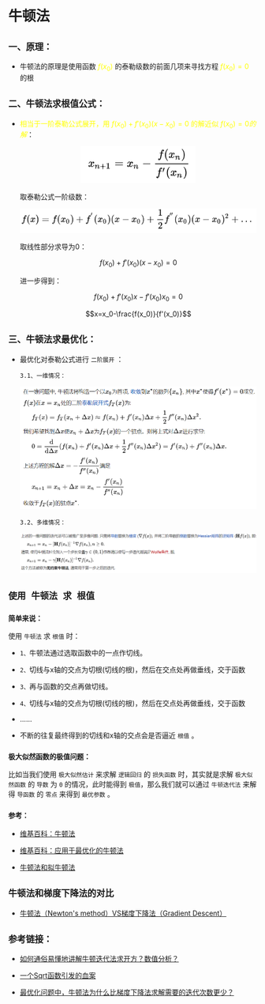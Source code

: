 # 牛顿法

## `一、原理：`

* 牛顿法的原理是使用函数 <font color='yellow'>$f(x_0)$</font> 的泰勒级数的前面几项来寻找方程 <font color='yellow'>$f(x_0)=0$ </font>的根

## `二、牛顿法求根值公式：`

* <font color='yellow'>相当于一阶泰勒公式展开，用 $f(x_0)+f'(x_0)(x-x_0)=0$ 的解近似 $f(x_0)=0的解$</font>：

    <div align=center><img src="./static/readme/1.jpg"/></div>

  取泰勒公式一阶级数：
    
    <div align=center><img height='50' src="./static/readme/2.jpg"/></div>

    取线性部分求导为0：

    $$f(x_0)+f'(x_0)(x-x_0)=0$$

    进一步得到：

    $$f(x_0)+f'(x_0)x-f'(x_0)x_0=0$$

    $$x=x_0-\frac{f(x_0)}{f'(x_0)}$$


## `三、牛顿法求最优化：`

* 最优化对泰勒公式进行 `二阶展开` ：
  
    `3.1、一维情况：`

    <div align=center><img src="./static/readme/3.jpg"/></div>

    `3.2、多维情况：`

    <div align=center><img src="./static/readme/4.jpg"/></div>





## `使用 牛顿法 求 根值`


### `简单来说：`

使用 `牛顿法` 求 `根值` 时：

* `1、`牛顿法通过选取函数中的一点作切线。

* `2、`切线与x轴的交点为切根(切线的根)，然后在交点处再做垂线，交于函数

* `3、`再与函数的交点再做切线。

* `4、`切线与x轴的交点为切根(切线的根)，然后在交点处再做垂线，交于函数

* ......


* 不断的往复最终得到的切线和x轴的交点会是否逼近 `根值` 。




### `极大似然函数的极值问题：`

比如当我们使用 `极大似然估计` 来求解 `逻辑回归` 的 `损失函数` 时，其实就是求解 `极大似然函数` 的 `导数` 为 `0` 的情况，此时能得到 `极值`，那么我们就可以通过 `牛顿迭代法` 来解得 `导函数` 的 `零点` 来得到 `最优参数` 。

### `参考：`

* [维基百科：牛顿法](https://zh.wikipedia.org/wiki/%E7%89%9B%E9%A1%BF%E6%B3%95)

* [维基百科：应用于最优化的牛顿法](https://zh.wikipedia.org/wiki/%E6%87%89%E7%94%A8%E6%96%BC%E6%9C%80%E5%84%AA%E5%8C%96%E7%9A%84%E7%89%9B%E9%A0%93%E6%B3%95)

* [牛顿法和拟牛顿法](https://zhuanlan.zhihu.com/p/46536960)

## `牛顿法和梯度下降法的对比`


* [牛顿法（Newton's method）VS梯度下降法（Gradient Descent）](https://www.cnblogs.com/webRobot/p/12237459.html)


## `参考链接：`

* [如何通俗易懂地讲解牛顿迭代法求开方？数值分析？](https://www.zhihu.com/question/20690553/answer/146104283)

* [一个Sqrt函数引发的血案](https://www.cnblogs.com/pkuoliver/archive/2010/10/06/sotry-about-sqrt.html)

* [最优化问题中，牛顿法为什么比梯度下降法求解需要的迭代次数更少？](https://www.zhihu.com/question/19723347/answer/113542871)


